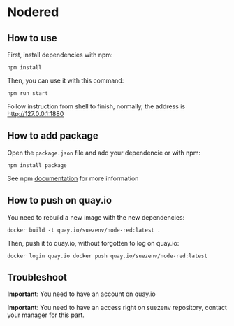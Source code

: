 # Nodered

## How to use

First, install dependencies with npm:

``
npm install
``

Then, you can use it with this command:

``
npm run start
``

Follow instruction from shell to finish, normally, the address is http://127.0.0.1:1880

## How to add package

Open the `package.json` file and add your dependencie or with npm:

``
npm install package
``

See npm [documentation](https://docs.npmjs.com/) for more information

## How to push on quay.io

You need to rebuild a new image with the new dependencies:

``
docker build -t quay.io/suezenv/node-red:latest .
``

Then, push it to quay.io, without forgotten to log on quay.io:

``
docker login quay.io
docker push quay.io/suezenv/node-red:latest
``

## Troubleshoot

**Important**: You need to have an account on quay.io

**Important**: You need to have an access right on suezenv repository, contact your manager for this part.
